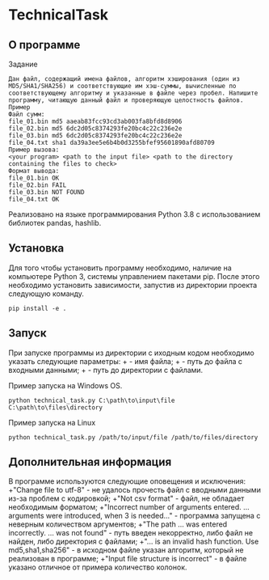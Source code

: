 # TechnicalTask

## О программе

Задание
```
Дан файл, содержащий имена файлов, алгоритм хэширования (один из MD5/SHA1/SHA256) и соответствующие им хэш-суммы, вычисленные по соответствующему алгоритму и указанные в файле через пробел. Напишите программу, читающую данный файл и проверяющую целостность файлов.
Пример
Файл сумм:
file_01.bin md5 aaeab83fcc93cd3ab003fa8bfd8d8906
file_02.bin md5 6dc2d05c8374293fe20bc4c22c236e2e
file_03.bin md5 6dc2d05c8374293fe20bc4c22c236e2e
file_04.txt sha1 da39a3ee5e6b4b0d3255bfef95601890afd80709
Пример вызова:  
<your program> <path to the input file> <path to the directory containing the files to check>
Формат вывода:
file_01.bin OK
file_02.bin FAIL
file_03.bin NOT FOUND
file_04.txt OK
```

Реализовано на языке программирования Python 3.8 c использованием библиотек pandas, hashlib.
## Установка

Для того чтобы установить программу необходимо, наличие на компьютере Python 3, системы управлением пакетами pip.
После этого необходимо установить зависимости, запустив из директории проекта следующую команду.

    pip install -e .

## Запуск

При запуске программы из директории с иходным кодом необходимо указать следующие параметры:
+<your program> - имя файла;
+<path to the input file> - путь до файла с входными данными;
+<path to the directory containing the files to check> - путь до директории с файлами.

Пример запуска на Windows OS.

    python technical_task.py C:\path\to\input\file C:\path\to\files\directory

Пример запуска на Linux
    
    python technical_task.py /path/to/input/file /path/to/files/directory

## Дополнительная информация

В программе используются следующие оповещения и исключения:
+"Change file to utf-8" - не удалось прочесть файл с вводными данными из-за проблем с кодировкой;
+"Not csv format" - файл, не обладает необходимым форматом;
+"Incorrect number of arguments entered. ... arguments were introduced, when 3 is needed..."  - программа запущена с неверным количеством аргументов;
+"The path ... was entered incorrectly. ... was not found" - путь введен некорректно, либо файл не найден, либо директория с файлами;
+"... is an invalid hash function. Use md5,sha1,sha256" - в исходном файле указан алгоритм, который не реализован в программе;
+"Input file structure is incorrect" - в файле указано отличное от примера количество колонок.

